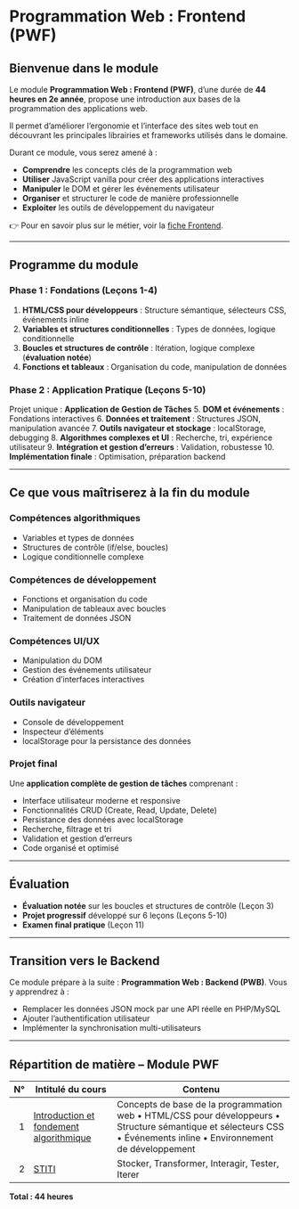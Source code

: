 # Programmation Web : Frontend (PWF)

## Bienvenue dans le module

Le module **Programmation Web : Frontend (PWF)**, d’une durée de **44 heures en 2e année**, propose une introduction aux bases de la programmation des applications web.

Il permet d’améliorer l’ergonomie et l’interface des sites web tout en découvrant les principales librairies et frameworks utilisés dans le domaine.

Durant ce module, vous serez amené à :

* **Comprendre** les concepts clés de la programmation web
* **Utiliser** JavaScript vanilla pour créer des applications interactives
* **Manipuler** le DOM et gérer les événements utilisateur
* **Organiser** et structurer le code de manière professionnelle
* **Exploiter** les outils de développement du navigateur

👉 Pour en savoir plus sur le métier, voir la [fiche Frontend](frontend_dev.md).

---

## Programme du module

### **Phase 1 : Fondations (Leçons 1-4)**

1. **HTML/CSS pour développeurs** : Structure sémantique, sélecteurs CSS, événements inline
2. **Variables et structures conditionnelles** : Types de données, logique conditionnelle
3. **Boucles et structures de contrôle** : Itération, logique complexe (**évaluation notée**)
4. **Fonctions et tableaux** : Organisation du code, manipulation de données

### **Phase 2 : Application Pratique (Leçons 5-10)**

Projet unique : **Application de Gestion de Tâches**
5\. **DOM et événements** : Fondations interactives
6\. **Données et traitement** : Structures JSON, manipulation avancée
7\. **Outils navigateur et stockage** : localStorage, debugging
8\. **Algorithmes complexes et UI** : Recherche, tri, expérience utilisateur
9\. **Intégration et gestion d’erreurs** : Validation, robustesse
10\. **Implémentation finale** : Optimisation, préparation backend

---

## Ce que vous maîtriserez à la fin du module

### **Compétences algorithmiques**

* Variables et types de données
* Structures de contrôle (if/else, boucles)
* Logique conditionnelle complexe

### **Compétences de développement**

* Fonctions et organisation du code
* Manipulation de tableaux avec boucles
* Traitement de données JSON

### **Compétences UI/UX**

* Manipulation du DOM
* Gestion des événements utilisateur
* Création d’interfaces interactives

### **Outils navigateur**

* Console de développement
* Inspecteur d’éléments
* localStorage pour la persistance des données

### **Projet final**

Une **application complète de gestion de tâches** comprenant :

* Interface utilisateur moderne et responsive
* Fonctionnalités CRUD (Create, Read, Update, Delete)
* Persistance des données avec localStorage
* Recherche, filtrage et tri
* Validation et gestion d’erreurs
* Code organisé et optimisé

---

## Évaluation

* **Évaluation notée** sur les boucles et structures de contrôle (Leçon 3)
* **Projet progressif** développé sur 6 leçons (Leçons 5-10)
* **Examen final pratique** (Leçon 11)

---

## Transition vers le Backend

Ce module prépare à la suite : **Programmation Web : Backend (PWB)**.
Vous y apprendrez à :

* Remplacer les données JSON mock par une API réelle en PHP/MySQL
* Ajouter l’authentification utilisateur
* Implémenter la synchronisation multi-utilisateurs

---

## Répartition de matière – Module PWF

| N° | Intitulé du cours                                         | Contenu                                                                                                                                                                                            |
| -: | --------------------------------------------------------- | -------------------------------------------------------------------------------------------------------------------------------------------------------------------------------------------------- |
|  1 | [Introduction et fondement algorithmique](./session_01.md) | Concepts de base de la programmation web • HTML/CSS pour développeurs • Structure sémantique et sélecteurs CSS • Événements inline • Environnement de développement                                |
|  2 | [STITI](./session_02.md)                | Stocker, Transformer, Interagir, Tester, Iterer                                                |

**Total : 44 heures**
